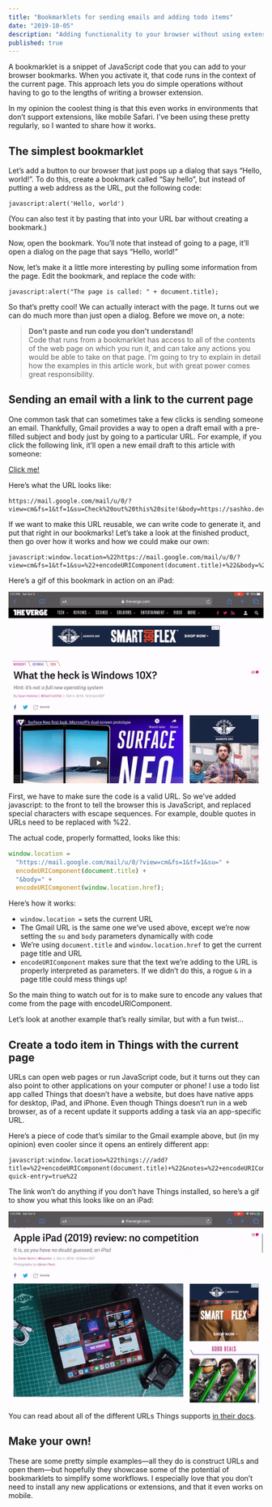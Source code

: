 ```yaml
---
title: "Bookmarklets for sending emails and adding todo items"
date: "2019-10-05"
description: "Adding functionality to your browser without using extensions"
published: true
---
```


A bookmarklet is a snippet of JavaScript code that you can add to your browser bookmarks. When you activate it, that code runs in the context of the current page. This approach lets you do simple operations without having to go to the lengths of writing a browser extension.

In my opinion the coolest thing is that this even works in environments that don’t support extensions, like mobile Safari. I’ve been using these pretty regularly, so I wanted to share how it works.

## The simplest bookmarklet

Let’s add a button to our browser that just pops up a dialog that says “Hello, world!”. To do this, create a bookmark called “Say hello”, but instead of putting a web address as the URL, put the following code:

```
javascript:alert('Hello, world')
```

(You can also test it by pasting that into your URL bar without creating a bookmark.)

Now, open the bookmark. You’ll note that instead of going to a page, it’ll open a dialog on the page that says “Hello, world!”

Now, let’s make it a little more interesting by pulling some information from the page. Edit the bookmark, and replace the code with:

```
javascript:alert("The page is called: " + document.title);
```

So that’s pretty cool! We can actually interact with the page. It turns out we can do much more than just open a dialog. Before we move on, a note:

> **Don’t paste and run code you don’t understand!**<br />
> Code that runs from a bookmarklet has access to all of the contents of the web page on which you run it, and can take any actions you would be able to take on that page. I’m going to try to explain in detail how the examples in this article work, but with great power comes great responsibility.

## Sending an email with a link to the current page

One common task that can sometimes take a few clicks is sending someone an email. Thankfully, Gmail provides a way to open a draft email with a pre-filled subject and body just by going to a particular URL. For example, if you click the following link, it’ll open a new email draft to this article with someone:

[Click me!](https://mail.google.com/mail/u/0/?view=cm&fs=1&tf=1&su=Check%20out%20this%20site!&body=https://sashko.dev)

Here’s what the URL looks like:

```
https://mail.google.com/mail/u/0/?view=cm&fs=1&tf=1&su=Check%20out%20this%20site!&body=https://sashko.dev
```

If we want to make this URL reusable, we can write code to generate it, and put that right in our bookmarks! Let’s take a look at the finished product, then go over how it works and how we could make our own:

```
javascript:window.location=%22https://mail.google.com/mail/u/0/?view=cm&fs=1&tf=1&su=%22+encodeURIComponent(document.title)+%22&body=%22+encodeURIComponent(window.location.href)
```

Here’s a gif of this bookmark in action on an iPad:

![Animated gif showing how you can open the bookmarklet while looking at a page on The Verge, and it opens a new email in Gmail with a link to that page](./sendwithgmail.gif)

First, we have to make sure the code is a valid URL. So we’ve added javascript: to the front to tell the browser this is JavaScript, and replaced special characters with escape sequences. For example, double quotes in URLs need to be replaced with %22.

The actual code, properly formatted, looks like this:

```js
window.location =
  "https://mail.google.com/mail/u/0/?view=cm&fs=1&tf=1&su=" +
  encodeURIComponent(document.title) +
  "&body=" +
  encodeURIComponent(window.location.href);
```

Here’s how it works:

- `window.location =` sets the current URL
- The Gmail URL is the same one we’ve used above, except we’re now setting the `su` and `body` parameters dynamically with code
- We’re using `document.title` and `window.location.href` to get the current page title and URL
- `encodeURIComponent` makes sure that the text we’re adding to the URL is properly interpreted as parameters. If we didn’t do this, a rogue `&` in a page title could mess things up!

So the main thing to watch out for is to make sure to encode any values that come from the page with encodeURIComponent.

Let’s look at another example that’s really similar, but with a fun twist...

## Create a todo item in Things with the current page

URLs can open web pages or run JavaScript code, but it turns out they can also point to other applications on your computer or phone! I use a todo list app called Things that doesn’t have a website, but does have native apps for desktop, iPad, and iPhone. Even though Things doesn’t run in a web browser, as of a recent update it supports adding a task via an app-specific URL.

Here’s a piece of code that’s similar to the Gmail example above, but (in my opinion) even cooler since it opens an entirely different app:

```
javascript:window.location=%22things:///add?title=%22+encodeURIComponent(document.title)+%22&notes=%22+encodeURIComponent(window.location.href)+%22&show-quick-entry=true%22
```

The link won’t do anything if you don’t have Things installed, so here’s a gif to show you what this looks like on an iPad:

![Animated gif showing that you can open a bookmark and it adds a task in the Things app](./addtothings.gif)

You can read about all of the different URLs Things supports [in their docs](https://support.culturedcode.com/customer/en/portal/articles/2803573).

## Make your own!

These are some pretty simple examples—all they do is construct URLs and open them—but hopefully they showcase some of the potential of bookmarklets to simplify some workflows. I especially love that you don’t need to install any new applications or extensions, and that it even works on mobile.
